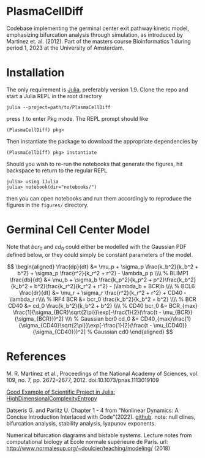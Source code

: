 # PlasmaCellDiff

Codebase implementing the germinal center exit pathway kinetic model, emphasizing bifurcation analysis through simulation, as introduced by Martinez et. al. (2012). Part of the masters course Bioinformatics 1 during period 1, 2023 at the University of Amsterdam.

# Installation

The only requirement is [Julia](https://julialang.org/), preferably version 1.9. Clone the repo and start a Julia REPL in the root directory  

```shell
julia --project=path/to/PlasmaCellDiff
```

press `]` to enter Pkg mode. The REPL prompt should like 

```shell
(PlasmaCellDiff) pkg>
```

Then instantiate the package to download the appropriate dependencies by

```shell
(PlasmaCellDiff) pkg> instantiate
```

Should you wish to re-run the notebooks that generate the figures, hit backspace to return to the regular REPL

```shell
julia> using IJulia
julia> notebook(dir="notebooks/")
```

then you can open notebooks and run them accordingly to reproduce the figures
in the `figures/` directory.

# Germinal Cell Center Model

Note that $bcr_0$ and $cd_0$ could either be modelled with the Gaussian PDF 
defined below, or they could simply be constant parameters of the model.

$$
\begin{aligned}
\frac{dp}{dt} &= \mu_p + \sigma_p \frac{k_b^2}{k_b^2 + b^2} + \sigma_p \frac{r^2}{k_r^2 + r^2} - \lambda_p p \\\\ % BLIMP1
\frac{db}{dt} &= \mu_b + \sigma_b \frac{k_p^2}{k_p^2 + p^2}\frac{k_b^2}{k_b^2 + b^2}\frac{k_r^2}{k_r^2 + r^2} - (\lambda_b + BCR)b \\\\ % BCL6
\frac{dr}{dt} &= \mu_r + \sigma_r \frac{r^2}{k_r^2 + r^2} + CD40 - \lambda_r r\\\\ % IRF4
BCR &= bcr_0 \frac{k_b^2}{k_b^2 + b^2} \\\\ % BCR
CD40 &= cd_0 \frac{k_b^2}{k_b^2 + b^2} \\\\ % CD40
bcr_0 &= BCR_{max} \frac{1}{\sigma_{BCR}\sqrt{2\pi}}\exp[-\frac{1}{2}(\frac{t - \mu_{BCR}}{\sigma_{BCR}})^2] \\\\ % Gaussian bcr0
cd_0 &= CD40_{max}\frac{1}{\sigma_{CD40}\sqrt{2\pi}}\exp[-\frac{1}{2}(\frac{t - \mu_{CD40}}{\sigma_{CD40}})^2] % Gaussian cd0
\end{aligned}
$$

# References

M. R. Martínez et al., Proceedings of the National Academy of Sciences, vol. 109, no. 7, pp. 2672–2677, 2012. doi:10.1073/pnas.1113019109

[Good Example of  Scientific Project in Julia: HighDimensionalComplexityEntropy](https://github.com/ikottlarz/HighDimensionalComplexityEntropy)

Datseris G. and Parlitz U. Chapter 1 - 4 from "Nonlinear Dynamics: A Concise Introduction Interlaced with Code"(2022). [github](https://github.com/JuliaDynamics/NonlinearDynamicsTextbook/tree/master). note: null clines, bifurcation analysis, stability analysis, lyapunov exponents.

Numerical bifurcation diagrams and bistable systems. Lecture notes from
computational biology at École normale supérieure de Paris.
url: http://www.normalesup.org/~doulcier/teaching/modeling/ (2018)
